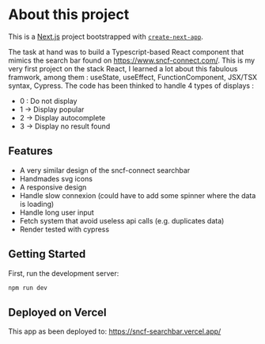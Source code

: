 # About this project

This is a [Next.js](https://nextjs.org/) project bootstrapped with [`create-next-app`](https://github.com/vercel/next.js/tree/canary/packages/create-next-app).

The task at hand was to build a Typescript-based React component that mimics the search bar found on https://www.sncf-connect.com/.
This is my very first project on the stack React, I learned a lot about this fabulous framwork, among them : useState, useEffect, FunctionComponent, JSX/TSX syntax, Cypress.
The code has been thinked to handle 4 types of displays :
- 0 : Do not display
- 1 -> Display popular
- 2 -> Display autocomplete
- 3 -> Display no result found

## Features

- A very similar design of the sncf-connect searchbar
- Handmades svg icons
- A responsive design
- Handle slow connexion (could have to add some spinner where the data is loading)
- Handle long user input
- Fetch system that avoid useless api calls (e.g. duplicates data)
- Render tested with cypress


## Getting Started

First, run the development server:

```bash
npm run dev
```

## Deployed on Vercel

This app as been deployed to: https://sncf-searchbar.vercel.app/
